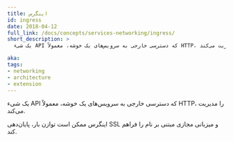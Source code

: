 ```yaml
---
title: اینگرس
id: ingress
date: 2018-04-12
full_link: /docs/concepts/services-networking/ingress/
short_description: >
  یک شیء API که دسترسی خارجی به سرویس‌های یک خوشه، معمولاً HTTP، را مدیریت می‌کند.

aka: 
tags:
- networking
- architecture
- extension
---
```

 یک شیء API که دسترسی خارجی به سرویس‌های یک خوشه، معمولاً HTTP، را مدیریت می‌کند.

<!--more--> 

اینگرس ممکن است توازن بار، پایان‌دهی SSL و میزبانی مجازی مبتنی بر نام را فراهم کند.
